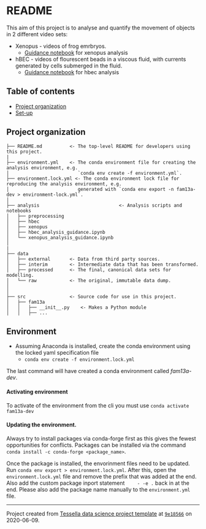 # README

This aim of this project is to analyse and quantify the movement of objects in 2 different video sets:
  * Xenopus - videos of frog emrbryos.
      * [Guidance notebook](analysis/xenopus_analysis_guidance.ipynb) for xenopus analysis
  * hBEC - videos of flourescent beads in a viscous fluid, with currents generated by cells submerged in the fluid.
      * [Guidance notebook](analysis/hbec_analysis_guidance.ipynb) for hbec analysis

## Table of contents

- [Project organization](#project-organization)
- [Set-up](#set-up)

## Project organization

```
├── README.md          <- The top-level README for developers using this project.
|
├── environment.yml    <- The conda environment file for creating the analysis environment, e.g.
│                         `conda env create -f environment.yml`.
├── environment.lock.yml <- The conda environment lock file for reproducing the analysis environment, e.g.
│                         generated with `conda env export -n fam13a-dev > environment-lock.yml`.
│
├── analysis                             <- Analysis scripts and notebooks
│   ├── preprocessing
│   ├── hbec
│   ├── xenopus
│   ├── hbec_analysis_guidance.ipynb
│   └── xenopus_analysis_guidance.ipynb
│  
|
├── data
│   ├── external       <- Data from third party sources.
│   ├── interim        <- Intermediate data that has been transformed.
│   ├── processed      <- The final, canonical data sets for modelling.
│   └── raw            <- The original, immutable data dump.
│
│
├── src                <- Source code for use in this project.
│   ├── fam13a
│   │   ├── __init__.py    <- Makes a Python module
│   │   ├── ...
```

## Environment

* Assuming Anaconda is installed, create the conda environment using the locked yaml specification file
  * `conda env create -f environment.lock.yml`

The last command will have created a conda environment called *fam13a-dev*.

#### Activating environment
To activate of the environment from the cli you must use `conda activate fam13a-dev`

#### Updating the environment.
Always try to install packages via conda-forge first as this gives the fewest opportunities for conflicts. Packages can be installed via the command `conda install -c conda-forge <package_name>`.

Once the package is installed, the envorinment files need to be updated. Run `conda env export > environment.lock.yml`. After this, open the `environment.lock.yml` file and remove the prefix that was added at the end. Also add the custom package inport statement `    - -e .` back in at the end.
Please also add the package name manually to the `environment.yml` file.

--------

Project created from [Tessella data science project template][template]
at [`9e18566`][template-base]
on 2020-06-09.

[template]: https://mygithub.gsk.com/na786482/cookiecutter
[template-base]: https://mygithub.gsk.com/na786482/cookiecutter/?at=9e18566b3324d261761e2386ae16f6858c2f4f98
[adrs]: decisions
[adr1]: decisions/0001-record-decisions.md

[anaconda]: https://www.anaconda.com/download/
[miniconda]: https://conda.io/miniconda.html
[conda]: https://conda.io/
[dvc]: https://dvc.org/
[dvc-tutor]: https://dvc.org/doc/start/data-versioning
[screen-man]: https://linuxize.com/post/how-to-use-linux-screen/

[hpc-wiki-acc]: https://hpc.gsk.com/hpcwiki/wiki/Tutorial0100AccountSetup
[uk-ondemand]: https://ukhpc-ondemand.gsk.com
[gdrive]: https://gdrive.gsk.com
[dvc-remote]: https://gdrive.gsk.com/gdrive/drive/ECS/fam13a-data
[repo]: https://mygithub.gsk.com/na786482/fam13a-analysis
[aws-creds]: https://hpc.gsk.com/hpcwiki/wiki/Tutorial0420StorageTour#AWSTools
[vs-ssh-remote]: https://code.visualstudio.com/docs/remote/ssh#_connect-to-a-remote-host
